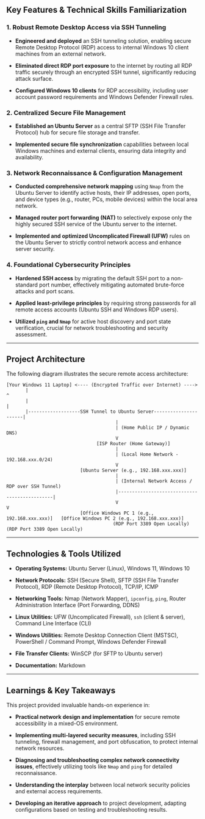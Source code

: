 ## Key Features & Technical Skills Familiarization

### 1. Robust Remote Desktop Access via SSH Tunneling

- **Engineered and deployed** an SSH tunneling solution, enabling secure Remote Desktop Protocol (RDP) access to internal Windows 10 client machines from an external network.
    
- **Eliminated direct RDP port exposure** to the internet by routing all RDP traffic securely through an encrypted SSH tunnel, significantly reducing attack surface.
    
- **Configured Windows 10 clients** for RDP accessibility, including user account password requirements and Windows Defender Firewall rules.
    

### 2. Centralized Secure File Management

- **Established an Ubuntu Server** as a central SFTP (SSH File Transfer Protocol) hub for secure file storage and transfer.
    
- **Implemented secure file synchronization** capabilities between local Windows machines and external clients, ensuring data integrity and availability.
    

### 3. Network Reconnaissance & Configuration Management

- **Conducted comprehensive network mapping** using `Nmap` from the Ubuntu Server to identify active hosts, their IP addresses, open ports, and device types (e.g., router, PCs, mobile devices) within the local area network.
    
- **Managed router port forwarding (NAT)** to selectively expose only the highly secured SSH service of the Ubuntu server to the internet.
    
- **Implemented and optimized Uncomplicated Firewall (UFW)** rules on the Ubuntu Server to strictly control network access and enhance server security.

### 4. Foundational Cybersecurity Principles

- **Hardened SSH access** by migrating the default SSH port to a non-standard port number, effectively mitigating automated brute-force attacks and port scans.
    
- **Applied least-privilege principles** by requiring strong passwords for all remote access accounts (Ubuntu SSH and Windows RDP users).
    
- **Utilized `ping` and `Nmap`** for active host discovery and port state verification, crucial for network troubleshooting and security assessment.
    

---

## Project Architecture

The following diagram illustrates the secure remote access architecture:

```
[Your Windows 11 Laptop] <---- (Encrypted Traffic over Internet) ---->
       |                                                                    ^
       |                                                                    |
       |-------------------SSH Tunnel to Ubuntu Server----------------------|
                                        |
                                        | (Home Public IP / Dynamic DNS)
                                        V
                                 [ISP Router (Home Gateway)]
                                        |
                                        | (Local Home Network - 192.168.xxx.0/24)
                                        V
                           [Ubuntu Server (e.g., 192.168.xxx.xxx)]
                                        |
                                        | (Internal Network Access / RDP over SSH Tunnel)
                                        |----------------------------------------------|
                                        V                                              V
                           [Office Windows PC 1 (e.g., 192.168.xxx.xxx)]   [Office Windows PC 2 (e.g., 192.168.xxx.xxx)]
                                       (RDP Port 3389 Open Locally)        (RDP Port 3389 Open Locally)
```

---

## Technologies & Tools Utilized

- **Operating Systems:** Ubuntu Server (Linux), Windows 11, Windows 10
    
- **Network Protocols:** SSH (Secure Shell), SFTP (SSH File Transfer Protocol), RDP (Remote Desktop Protocol), TCP/IP, ICMP
    
- **Networking Tools:** Nmap (Network Mapper), `ipconfig`, `ping`, Router Administration Interface (Port Forwarding, DDNS)
    
- **Linux Utilities:** UFW (Uncomplicated Firewall), `ssh` (client & server), Command Line Interface (CLI)
    
- **Windows Utilities:** Remote Desktop Connection Client (MSTSC), PowerShell / Command Prompt, Windows Defender Firewall
    
- **File Transfer Clients:** WinSCP (for SFTP to Ubuntu server)
    
- **Documentation:** Markdown
    

---

## Learnings & Key Takeaways

This project provided invaluable hands-on experience in:

- **Practical network design and implementation** for secure remote accessibility in a mixed-OS environment.
    
- **Implementing multi-layered security measures**, including SSH tunneling, firewall management, and port obfuscation, to protect internal network resources.
    
- **Diagnosing and troubleshooting complex network connectivity issues**, effectively utilizing tools like `Nmap` and `ping` for detailed reconnaissance.
    
- **Understanding the interplay** between local network security policies and external access requirements.
    
- **Developing an iterative approach** to project development, adapting configurations based on testing and troubleshooting results.


<!-- Authored by [Alexander M. Muthua] -->